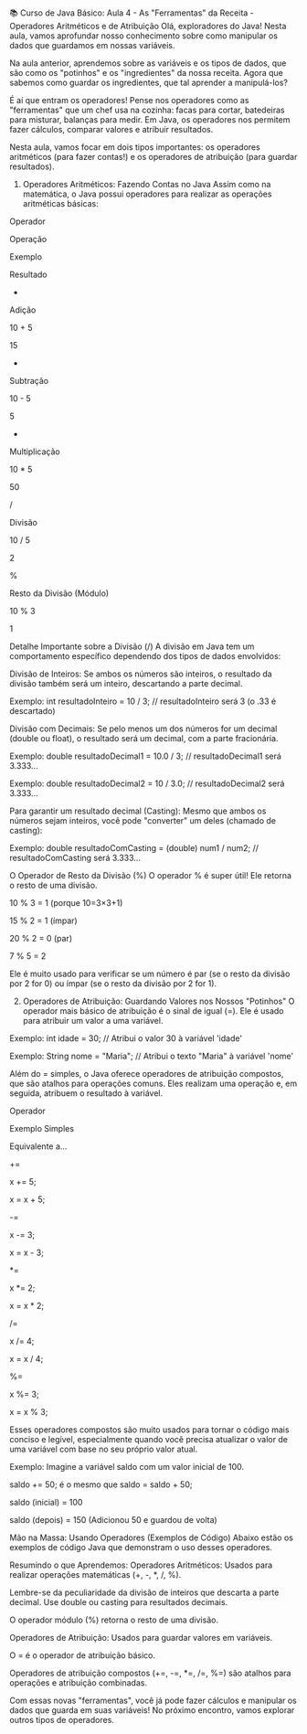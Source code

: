 📚 Curso de Java Básico: Aula 4 - As "Ferramentas" da Receita - Operadores Aritméticos e de Atribuição
Olá, exploradores do Java! Nesta aula, vamos aprofundar nosso conhecimento sobre como manipular os dados que guardamos em nossas variáveis.

Na aula anterior, aprendemos sobre as variáveis e os tipos de dados, que são como os "potinhos" e os "ingredientes" da nossa receita. Agora que sabemos como guardar os ingredientes, que tal aprender a manipulá-los?

É aí que entram os operadores! Pense nos operadores como as "ferramentas" que um chef usa na cozinha: facas para cortar, batedeiras para misturar, balanças para medir. Em Java, os operadores nos permitem fazer cálculos, comparar valores e atribuir resultados.

Nesta aula, vamos focar em dois tipos importantes: os operadores aritméticos (para fazer contas!) e os operadores de atribuição (para guardar resultados).

1. Operadores Aritméticos: Fazendo Contas no Java
Assim como na matemática, o Java possui operadores para realizar as operações aritméticas básicas:

Operador

Operação

Exemplo

Resultado

+

Adição

10 + 5

15

-

Subtração

10 - 5

5

*

Multiplicação

10 * 5

50

/

Divisão

10 / 5

2

%

Resto da Divisão (Módulo)

10 % 3

1

Detalhe Importante sobre a Divisão (/)
A divisão em Java tem um comportamento específico dependendo dos tipos de dados envolvidos:

Divisão de Inteiros: Se ambos os números são inteiros, o resultado da divisão também será um inteiro, descartando a parte decimal.

Exemplo: int resultadoInteiro = 10 / 3; // resultadoInteiro será 3 (o .33 é descartado)

Divisão com Decimais: Se pelo menos um dos números for um decimal (double ou float), o resultado será um decimal, com a parte fracionária.

Exemplo: double resultadoDecimal1 = 10.0 / 3; // resultadoDecimal1 será 3.333...

Exemplo: double resultadoDecimal2 = 10 / 3.0; // resultadoDecimal2 será 3.333...

Para garantir um resultado decimal (Casting): Mesmo que ambos os números sejam inteiros, você pode "converter" um deles (chamado de casting):

Exemplo: double resultadoComCasting = (double) num1 / num2; // resultadoComCasting será 3.333...

O Operador de Resto da Divisão (%)
O operador % é super útil! Ele retorna o resto de uma divisão.

10 % 3 = 1 (porque 10=3×3+1)

15 % 2 = 1 (ímpar)

20 % 2 = 0 (par)

7 % 5 = 2

Ele é muito usado para verificar se um número é par (se o resto da divisão por 2 for 0) ou ímpar (se o resto da divisão por 2 for 1).

2. Operadores de Atribuição: Guardando Valores nos Nossos "Potinhos"
O operador mais básico de atribuição é o sinal de igual (=). Ele é usado para atribuir um valor a uma variável.

Exemplo: int idade = 30; // Atribui o valor 30 à variável 'idade'

Exemplo: String nome = "Maria"; // Atribui o texto "Maria" à variável 'nome'

Além do = simples, o Java oferece operadores de atribuição compostos, que são atalhos para operações comuns. Eles realizam uma operação e, em seguida, atribuem o resultado à variável.

Operador

Exemplo Simples

Equivalente a...

+=

x += 5;

x = x + 5;

-=

x -= 3;

x = x - 3;

*=

x *= 2;

x = x * 2;

/=

x /= 4;

x = x / 4;

%=

x %= 3;

x = x % 3;

Esses operadores compostos são muito usados para tornar o código mais conciso e legível, especialmente quando você precisa atualizar o valor de uma variável com base no seu próprio valor atual.

Exemplo: Imagine a variável saldo com um valor inicial de 100.

saldo += 50; é o mesmo que saldo = saldo + 50;

saldo (inicial) = 100

saldo (depois) = 150 (Adicionou 50 e guardou de volta)

Mão na Massa: Usando Operadores (Exemplos de Código)
Abaixo estão os exemplos de código Java que demonstram o uso desses operadores.

Resumindo o que Aprendemos:
Operadores Aritméticos: Usados para realizar operações matemáticas (+, -, *, /, %).

Lembre-se da peculiaridade da divisão de inteiros que descarta a parte decimal. Use double ou casting para resultados decimais.

O operador módulo (%) retorna o resto de uma divisão.

Operadores de Atribuição: Usados para guardar valores em variáveis.

O = é o operador de atribuição básico.

Operadores de atribuição compostos (+=, -=, *=, /=, %=) são atalhos para operações e atribuição combinadas.

Com essas novas "ferramentas", você já pode fazer cálculos e manipular os dados que guarda em suas variáveis! No próximo encontro, vamos explorar outros tipos de operadores.